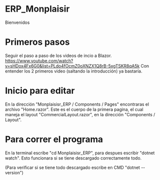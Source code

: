 # ERP_Monplaisir
Bienvenidos

# Primeros pasos
Seguir el paso a paso de los videos de incio a Blazor.
https://www.youtube.com/watch?v=sHDox4Fx6G0&list=PLdo4fOcmZ0oXNZX1Q8rB-5xgTSKR8qA5k
Con entender los 2 primeros video (saltando la introducción) ya bastaría.

# Inicio para editar
En la dirección "Monplaisisr_ERP / Components / Pages" encontraras el archivo "Home.razor".
Este es el cuerpo de la primera pagina, el cual maneja el layout "CommercialLayout.razor",
en la dirección "Components / Layout".

# Para correr el programa
En la terminal escribe "cd Monplaisisr_ERP", para despues escribir "dotnet watch".
Esto funcionara si se tiene descargado correctamente todo.

(Para verificar si se tiene todo descargado escribe en CMD "dotnet --version")

